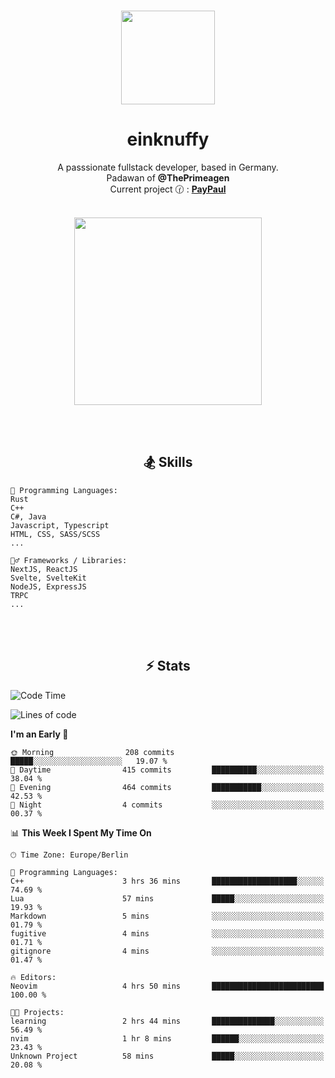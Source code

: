 <p align="center">
   <br />
   <a href="https://github.com/einKnuffy" target="_blank"><img width="150px" src="https://avatars.githubusercontent.com/u/66639485?s=400&u=fc9b6f7cbddb6dfbb93dc63483f7fc7aee75ac2e&v=4" /></a>
   <h1 align="center"><b>einknuffy</b></h1>
   <p align="center">A passsionate fullstack developer, based in Germany. <br/>
   Padawan of <b>@ThePrimeagen</b> <br/>
   Current project 🕜 : <b><a href="https://github.com/einKnuffy/paypaul">PayPaul</a></b><br/><br/>
      
   <p align="center">
      <img src="https://lanyard.cnrad.dev/api/675737917200662539" alt="" width="300px" /></p>
   </p>
</p>

<br/><br/>

<p align="center">
     <h2 align="center"><b>🏂 Skills</b></h2>
      <p align="center">
<!-- <p align="center"><b>That's it. Thanks for reading my profile 🤓</b></p>
<p align="center">
<img align="center" width="150px" src="https://i.kym-cdn.com/entries/icons/facebook/000/016/546/hidethepainharold.jpg" /></p><br/><br/> -->

```text
💬 Programming Languages:
Rust
C++
C#, Java
Javascript, Typescript
HTML, CSS, SASS/SCSS
...

🤹‍♂️ Frameworks / Libraries:
NextJS, ReactJS
Svelte, SvelteKit
NodeJS, ExpressJS
TRPC
...
```
</p>
</p>

<br/><br/>

<p align="center">
    <h2 align="center"><b>⚡ Stats</b></h2>
    <p align="center">

<!--START_SECTION:waka-->
![Code Time](http://img.shields.io/badge/Code%20Time-7%20hrs%2054%20mins-blue)

![Lines of code](https://img.shields.io/badge/From%20Hello%20World%20I%27ve%20Written-8.1%20million%20lines%20of%20code-blue)

**I'm an Early 🐤** 

```text
🌞 Morning                208 commits         █████░░░░░░░░░░░░░░░░░░░░   19.07 % 
🌆 Daytime                415 commits         ██████████░░░░░░░░░░░░░░░   38.04 % 
🌃 Evening                464 commits         ███████████░░░░░░░░░░░░░░   42.53 % 
🌙 Night                  4 commits           ░░░░░░░░░░░░░░░░░░░░░░░░░   00.37 % 
```


📊 **This Week I Spent My Time On** 

```text
🕑︎ Time Zone: Europe/Berlin

💬 Programming Languages: 
C++                      3 hrs 36 mins       ███████████████████░░░░░░   74.69 % 
Lua                      57 mins             █████░░░░░░░░░░░░░░░░░░░░   19.93 % 
Markdown                 5 mins              ░░░░░░░░░░░░░░░░░░░░░░░░░   01.79 % 
fugitive                 4 mins              ░░░░░░░░░░░░░░░░░░░░░░░░░   01.71 % 
gitignore                4 mins              ░░░░░░░░░░░░░░░░░░░░░░░░░   01.47 % 

🔥 Editors: 
Neovim                   4 hrs 50 mins       █████████████████████████   100.00 % 

🐱‍💻 Projects: 
learning                 2 hrs 44 mins       ██████████████░░░░░░░░░░░   56.49 % 
nvim                     1 hr 8 mins         ██████░░░░░░░░░░░░░░░░░░░   23.43 % 
Unknown Project          58 mins             █████░░░░░░░░░░░░░░░░░░░░   20.08 % 
```


<!--END_SECTION:waka-->

   </p>
</p>

<br/>

